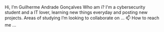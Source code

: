  Hi, I’m Guilherme Andrade Gonçalves 
					Who am i?
		 I'm a cybersecurity student and a IT lover, learning new things everyday and posting new projects.
		Areas of studying 
I’m looking to collaborate on ...
📫 How to reach me ...


<!---
Shinsuki/Shinsuki is a ✨ special ✨ repository because its `README.md` (this file) appears on your GitHub profile.
You can click the Preview link to take a look at your changes.
--->
